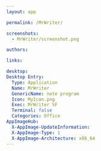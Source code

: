 ```yaml
---
layout: app

permalink: /MrWriter/

screenshots:
  - MrWriter/screenshot.png

authors:

links:

desktop:
Desktop Entry:
  Type: Application
  Name: MrWriter
  GenericName: note program
  Icon: MyIcon.png
  Exec: MrWriter %F
  Terminal: false
  Categories: Office
AppImageHub:
  X-AppImage-UpdateInformation: 
  X-AppImage-Type: 1
  X-AppImage-Architecture: x86_64
---
```

